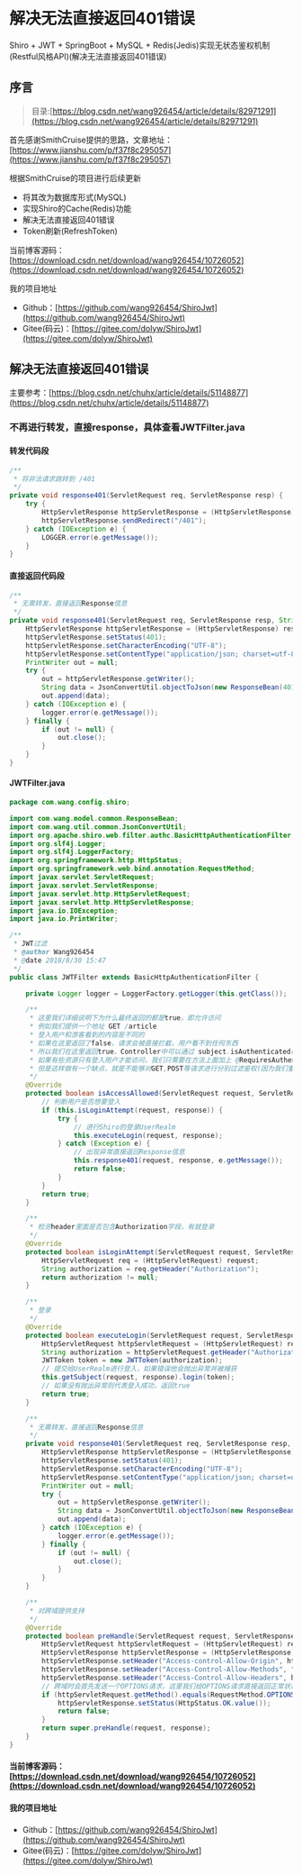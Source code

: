 # 解决无法直接返回401错误

Shiro + JWT + SpringBoot + MySQL + Redis(Jedis)实现无状态鉴权机制(Restful风格API)(解决无法直接返回401错误)

## 序言

> 目录:[https://blog.csdn.net/wang926454/article/details/82971291](https://blog.csdn.net/wang926454/article/details/82971291)

首先感谢SmithCruise提供的思路，文章地址：[https://www.jianshu.com/p/f37f8c295057](https://www.jianshu.com/p/f37f8c295057)  

根据SmithCruise的项目进行后续更新  

* 将其改为数据库形式(MySQL)
* 实现Shiro的Cache(Redis)功能
* 解决无法直接返回401错误
* Token刷新(RefreshToken)

当前博客源码：[https://download.csdn.net/download/wang926454/10726052](https://download.csdn.net/download/wang926454/10726052)

我的项目地址

* Github：[https://github.com/wang926454/ShiroJwt](https://github.com/wang926454/ShiroJwt)
* Gitee(码云)：[https://gitee.com/dolyw/ShiroJwt](https://gitee.com/dolyw/ShiroJwt)

## 解决无法直接返回401错误

主要参考：[https://blog.csdn.net/chuhx/article/details/51148877](https://blog.csdn.net/chuhx/article/details/51148877)

### 不再进行转发，直接response，具体查看JWTFilter.java

#### 转发代码段
```java
/**
 * 将非法请求跳转到 /401
 */
private void response401(ServletRequest req, ServletResponse resp) {
    try {
        HttpServletResponse httpServletResponse = (HttpServletResponse) resp;
        httpServletResponse.sendRedirect("/401");
    } catch (IOException e) {
        LOGGER.error(e.getMessage());
    }
}
```

#### 直接返回代码段
```java
/**
 * 无需转发，直接返回Response信息
 */
private void response401(ServletRequest req, ServletResponse resp, String msg) {
    HttpServletResponse httpServletResponse = (HttpServletResponse) resp;
    httpServletResponse.setStatus(401);
    httpServletResponse.setCharacterEncoding("UTF-8");
    httpServletResponse.setContentType("application/json; charset=utf-8");
    PrintWriter out = null;
    try {
        out = httpServletResponse.getWriter();
        String data = JsonConvertUtil.objectToJson(new ResponseBean(401, "无权访问(Unauthorized):" + msg, null));
        out.append(data);
    } catch (IOException e) {
        logger.error(e.getMessage());
    } finally {
        if (out != null) {
            out.close();
        }
    }
}
```

#### JWTFilter.java
```java
package com.wang.config.shiro;

import com.wang.model.common.ResponseBean;
import com.wang.util.common.JsonConvertUtil;
import org.apache.shiro.web.filter.authc.BasicHttpAuthenticationFilter;
import org.slf4j.Logger;
import org.slf4j.LoggerFactory;
import org.springframework.http.HttpStatus;
import org.springframework.web.bind.annotation.RequestMethod;
import javax.servlet.ServletRequest;
import javax.servlet.ServletResponse;
import javax.servlet.http.HttpServletRequest;
import javax.servlet.http.HttpServletResponse;
import java.io.IOException;
import java.io.PrintWriter;

/**
 * JWT过滤
 * @author Wang926454
 * @date 2018/8/30 15:47
 */
public class JWTFilter extends BasicHttpAuthenticationFilter {

    private Logger logger = LoggerFactory.getLogger(this.getClass());

    /**
     * 这里我们详细说明下为什么最终返回的都是true，即允许访问
     * 例如我们提供一个地址 GET /article
     * 登入用户和游客看到的内容是不同的
     * 如果在这里返回了false，请求会被直接拦截，用户看不到任何东西
     * 所以我们在这里返回true，Controller中可以通过 subject.isAuthenticated() 来判断用户是否登入
     * 如果有些资源只有登入用户才能访问，我们只需要在方法上面加上 @RequiresAuthentication 注解即可
     * 但是这样做有一个缺点，就是不能够对GET,POST等请求进行分别过滤鉴权(因为我们重写了官方的方法)，但实际上对应用影响不大
     */
    @Override
    protected boolean isAccessAllowed(ServletRequest request, ServletResponse response, Object mappedValue) {
        // 判断用户是否想要登入
        if (this.isLoginAttempt(request, response)) {
            try {
                // 进行Shiro的登录UserRealm
                this.executeLogin(request, response);
            } catch (Exception e) {
                // 出现异常直接返回Response信息
                this.response401(request, response, e.getMessage());
                return false;
            }
        }
        return true;
    }

    /**
     * 检测header里面是否包含Authorization字段，有就登录
     */
    @Override
    protected boolean isLoginAttempt(ServletRequest request, ServletResponse response) {
        HttpServletRequest req = (HttpServletRequest) request;
        String authorization = req.getHeader("Authorization");
        return authorization != null;
    }

    /**
     * 登录
     */
    @Override
    protected boolean executeLogin(ServletRequest request, ServletResponse response) throws Exception {
        HttpServletRequest httpServletRequest = (HttpServletRequest) request;
        String authorization = httpServletRequest.getHeader("Authorization");
        JWTToken token = new JWTToken(authorization);
        // 提交给UserRealm进行登入，如果错误他会抛出异常并被捕获
        this.getSubject(request, response).login(token);
        // 如果没有抛出异常则代表登入成功，返回true
        return true;
    }

    /**
     * 无需转发，直接返回Response信息
     */
    private void response401(ServletRequest req, ServletResponse resp, String msg) {
        HttpServletResponse httpServletResponse = (HttpServletResponse) resp;
        httpServletResponse.setStatus(401);
        httpServletResponse.setCharacterEncoding("UTF-8");
        httpServletResponse.setContentType("application/json; charset=utf-8");
        PrintWriter out = null;
        try {
            out = httpServletResponse.getWriter();
            String data = JsonConvertUtil.objectToJson(new ResponseBean(401, "无权访问(Unauthorized):" + msg, null));
            out.append(data);
        } catch (IOException e) {
            logger.error(e.getMessage());
        } finally {
            if (out != null) {
                out.close();
            }
        }
    }

    /**
     * 对跨域提供支持
     */
    @Override
    protected boolean preHandle(ServletRequest request, ServletResponse response) throws Exception {
        HttpServletRequest httpServletRequest = (HttpServletRequest) request;
        HttpServletResponse httpServletResponse = (HttpServletResponse) response;
        httpServletResponse.setHeader("Access-control-Allow-Origin", httpServletRequest.getHeader("Origin"));
        httpServletResponse.setHeader("Access-Control-Allow-Methods", "GET,POST,OPTIONS,PUT,DELETE");
        httpServletResponse.setHeader("Access-Control-Allow-Headers", httpServletRequest.getHeader("Access-Control-Request-Headers"));
        // 跨域时会首先发送一个OPTIONS请求，这里我们给OPTIONS请求直接返回正常状态
        if (httpServletRequest.getMethod().equals(RequestMethod.OPTIONS.name())) {
            httpServletResponse.setStatus(HttpStatus.OK.value());
            return false;
        }
        return super.preHandle(request, response);
    }
}
```

#### 当前博客源码：[https://download.csdn.net/download/wang926454/10726052](https://download.csdn.net/download/wang926454/10726052)

#### 我的项目地址
* Github：[https://github.com/wang926454/ShiroJwt](https://github.com/wang926454/ShiroJwt)
* Gitee(码云)：[https://gitee.com/dolyw/ShiroJwt](https://gitee.com/dolyw/ShiroJwt)
